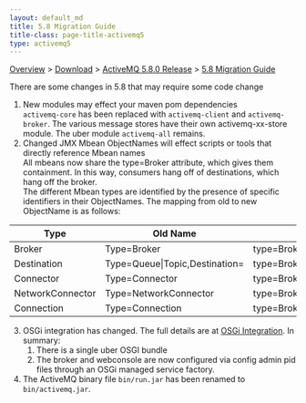 ```yaml
---
layout: default_md
title: 5.8 Migration Guide 
title-class: page-title-activemq5
type: activemq5
---
```


 [Overview](overview) > [Download](download) > [ActiveMQ 5.8.0 Release](activemq-580-release) > [5.8 Migration Guide](58-migration-guide)

There are some changes in 5.8 that may require some code change

1.  New modules may effect your maven pom dependencies  
    `activemq-core` has been replaced with `activemq-client` and `activemq-broker`. The various message stores have their own activemq-xx-store module. The uber module `activemq-all` remains.
2.  Changed JMX Mbean ObjectNames will effect scripts or tools that directly reference Mbean names  
    All mbeans now share the type=Broker attribute, which gives them containment. In this way, consumers hang off of destinations, which hang off the broker.  
    The different Mbean types are identified by the presence of specific identifiers in their ObjectNames. The mapping from old to new ObjectName is as follows:
    
Type|Old Name|New Name
---|---|---
Broker|Type=Broker|type=Broker
Destination|Type=Queue\|Topic,Destination=<destination identifier>|type=Broker,destinationType=Queue\|Topic,destinationName=<destination identifier>
Connector|Type=Connector|type=Broker,connector=clientConnectors
NetworkConnector|Type=NetworkConnector|type=Broker,connector=networkConnectors
Connection|Type=Connection|type=Broker,connector=*,connectionViewType=remoteAddress\|clientId
		
3.  OSGi integration has changed. The full details are at [OSGi Integration](osgi-integration.html). In summary:
    1.  There is a single uber OSGI bundle
    2.  The broker and webconsole are now configured via config admin pid files through an OSGi managed service factory.
4.  The ActiveMQ binary file `bin/run.jar` has been renamed to `bin/activemq.jar`.